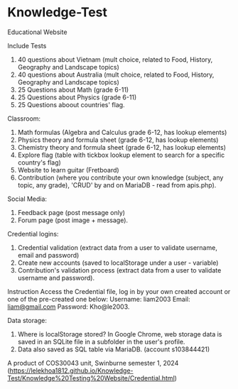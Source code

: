 # Knowledge-Test
Educational Website 

Include Tests
1. 40 questions about Vietnam (mult choice, related to Food, History, Geography and Landscape topics)
2. 40 questions about Australia (mult choice, related to Food, History, Geography and Landscape topics)
3. 25 Questions about Math (grade 6-11)
4. 25 Questions about Physics (grade 6-11)
5. 25 Questions aboout countries' flag.

Classroom:
1. Math formulas (Algebra and Calculus grade 6-12, has lookup elements)
2. Physics theory and formula sheet (grade 6-12, has lookup elements)
3. Chemistry theory and formula sheet (grade 6-12, has lookup elements)
4. Explore flag (table with tickbox lookup element to search for a specific country's flag)
5. Website to learn guitar (Fretboard)
6. Contribution (where you contribute your own knowledge (subject, any topic, any grade), 'CRUD' by and on MariaDB - read from apis.php).

Social Media:
1. Feedback page (post message only)
2. Forum page (post image + message).

Credential logins:
1. Credential validation (extract data from a user to validate username, email and password)
2. Create new accounts (saved to localStorage under a user - variable)
3. Contribution's validation process (extract data from a user to validate username and password).

Instruction
Access the Credential file, log in by your own created account or one of the pre-created one below:
Username: liam2003
Email: liam@gmail.com
Password: Kho@le2003.

Data storage:
1. Where is localStorage stored? In Google Chrome, web storage data is saved in an SQLite file in a subfolder in the user's profile.
2. Data also saved as SQL table via MariaDB. (account s103844421)
   
A product of COS30043 unit, Swinburne semester 1, 2024
(https://lelekhoa1812.github.io/Knowledge-Test/Knowledge%20Testing%20Website/Credential.html)
